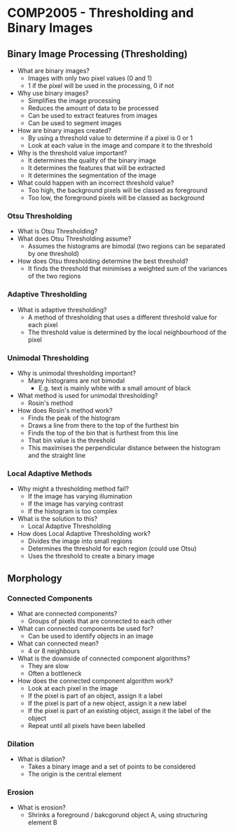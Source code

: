 # COMP2005 - Thresholding and Binary Images

## Binary Image Processing (Thresholding)

- What are binary images?
    - Images with only two pixel values (0 and 1)
    - 1 if the pixel will be used in the processing, 0 if not
- Why use binary images?
    - Simplifies the image processing
    - Reduces the amount of data to be processed
    - Can be used to extract features from images
    - Can be used to segment images
- How are binary images created?
    - By using a threshold value to determine if a pixel is 0 or 1
    - Look at each value in the image and compare it to the threshold
- Why is the threshold value important?
    - It determines the quality of the binary image
    - It determines the features that will be extracted
    - It determines the segmentation of the image
- What could happen with an incorrect threshold value?
    - Too high, the background pixels will be classed as foreground
    - Too low, the foreground pixels will be classed as background

### Otsu Thresholding

- What is Otsu Thresholding?
- What does Otsu Thresholding assume?
    - Assumes the histograms are bimodal (two regions can be separated by one threshold)
- How does Otsu thresholding determine the best threshold?
    - It finds the threshold that minimises a weighted sum of the variances of the two regions

### Adaptive Thresholding

- What is adaptive thresholding?
    - A method of thresholding that uses a different threshold value for each pixel
    - The threshold value is determined by the local neighbourhood of the pixel

### Unimodal Thresholding

- Why is unimodal thresholding important?
    - Many histograms are not bimodal
        - E.g. text is mainly white with a small amount of black
- What method is used for unimodal thresholding?
    - Rosin's method
- How does Rosin's method work?
    - Finds the peak of the histogram
    - Draws a line from there to the top of the furthest bin
    - Finds the top of the bin that is furthest from this line
    - That bin value is the threshold
    - This maximises the perpendicular distance between the histogram and the straight line

### Local Adaptive Methods

- Why might a thresholding method fail?
    - If the image has varying illumination
    - If the image has varying contrast
    - If the histogram is too complex
- What is the solution to this?
    - Local Adaptive Thresholding
- How does Local Adaptive Thresholding work?
    - Divides the image into small regions
    - Determines the threshold for each region (could use Otsu)
    - Uses the threshold to create a binary image

## Morphology

### Connected Components

- What are connected components?
    - Groups of pixels that are connected to each other
- What can connected components be used for?
    - Can be used to identify objects in an image
- What can connected mean?
    - 4 or 8 neighbours
- What is the downside of connected component algorithms?
    - They are slow
    - Often a bottleneck
- How does the connected component algorithm work?
    - Look at each pixel in the image
    - If the pixel is part of an object, assign it a label
    - If the pixel is part of a new object, assign it a new label
    - If the pixel is part of an existing object, assign it the label of the object
    - Repeat until all pixels have been labelled

### Dilation

- What is dilation?
    - Takes a binary image and a set of points to be considered
    - The origin is the central element

### Erosion

- What is erosion?
    - Shrinks a foreground / bakcgorund object A, using structuring element B
